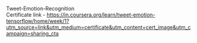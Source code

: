 Tweet-Emotion-Recognition</br>
Certificate link  - https://in.coursera.org/learn/tweet-emotion-tensorflow/home/week/1?utm_source=link&utm_medium=certificate&utm_content=cert_image&utm_campaign=sharing_cta
